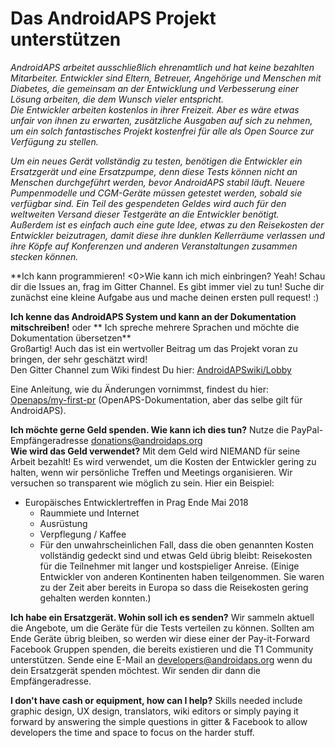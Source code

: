 # Das AndroidAPS Projekt unterstützen

*AndroidAPS arbeitet ausschließlich ehrenamtlich und hat keine bezahlten Mitarbeiter. Entwickler sind Eltern, Betreuer, Angehörige und Menschen mit Diabetes, die gemeinsam an der Entwicklung und Verbesserung einer Lösung arbeiten, die dem Wunsch vieler entspricht. </br>Die Entwickler arbeiten kostenlos in ihrer Freizeit. Aber es wäre etwas unfair von ihnen zu erwarten, zusätzliche Ausgaben auf sich zu nehmen, um ein solch fantastisches Projekt kostenfrei für alle als Open Source zur Verfügung zu stellen.*

*Um ein neues Gerät vollständig zu testen, benötigen die Entwickler ein Ersatzgerät und eine Ersatzpumpe, denn diese Tests können nicht an Menschen durchgeführt werden, bevor AndroidAPS stabil läuft. Neuere Pumpenmodelle und CGM-Geräte müssen getestet werden, sobald sie verfügbar sind. Ein Teil des gespendeten Geldes wird auch für den weltweiten Versand dieser Testgeräte an die Entwickler benötigt.   
Außerdem ist es einfach auch eine gute Idee, etwas zu den Reisekosten der Entwickler beizutragen, damit diese ihre dunklen Kellerräume verlassen und ihre Köpfe auf Konferenzen und anderen Veranstaltungen zusammen stecken können.*

**Ich kann programmieren! <0>Wie kann ich mich einbringen? Yeah! Schau dir die Issues an, frag im Gitter Channel. Es gibt immer viel zu tun! Suche dir zunächst eine kleine Aufgabe aus und mache deinen ersten pull request! :)</p> 

**Ich kenne das AndroidAPS System und kann an der Dokumentation mitschreiben!** oder ** Ich spreche mehrere Sprachen und möchte die Dokumentation übersetzen**  
Großartig! Auch das ist ein wertvoller Beitrag um das Projekt voran zu bringen, der sehr geschätzt wird!   
Den Gitter Channel zum Wiki findest Du hier: [AndroidAPSwiki/Lobby](https://gitter.im/AndroidAPSwiki/Lobby)  
  
Eine Anleitung, wie du Änderungen vornimmst, findest du hier: [Openaps/my-first-pr](https://openaps.readthedocs.io/en/latest/docs/Resources/my-first-pr.html#making-your-first-pr-pull-request) (OpenAPS-Dokumentation, aber das selbe gilt für AndroidAPS).

**Ich möchte gerne Geld spenden. Wie kann ich dies tun?** Nutze die PayPal-Empfängeradresse donations@androidaps.org  
**Wie wird das Geld verwendet?** Mit dem Geld wird NIEMAND für seine Arbeit bezahlt! Es wird verwendet, um die Kosten der Entwickler gering zu halten, wenn wir persönliche Treffen und Meetings organisieren. Wir versuchen so transparent wie möglich zu sein. Hier ein Beispiel:

- Europäisches Entwicklertreffen in Prag Ende Mai 2018 
    - Raummiete und Internet
    - Ausrüstung
    - Verpflegung / Kaffee
    - Für den unwahrscheinlichen Fall, dass die oben genannten Kosten vollständig gedeckt sind und etwas Geld übrig bleibt: Reisekosten für die Teilnehmer mit langer und kostspieliger Anreise. (Einige Entwickler von anderen Kontinenten haben teilgenommen. Sie waren zu der Zeit aber bereits in Europa so dass die Reisekosten gering gehalten werden konnten.)

**Ich habe ein Ersatzgerät. Wohin soll ich es senden?** Wir sammeln aktuell die Angebote, um die Geräte für die Tests verteilen zu können. Sollten am Ende Geräte übrig bleiben, so werden wir diese einer der Pay-it-Forward Facebook Gruppen spenden, die bereits existieren und die T1 Community unterstützen. Sende eine E-Mail an developers@androidaps.org wenn du dein Ersatzgerät spenden möchtest. Wir senden dir dann die Empfängeradresse.

**I don't have cash or equipment, how can I help?** Skills needed include graphic design, UX design, translators, wiki editors or simply paying it forward by answering the simple questions in gitter & Facebook to allow developers the time and space to focus on the harder stuff.
